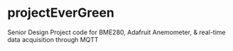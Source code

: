 # projectEverGreen
Senior Design Project code for BME280, Adafruit Anemometer, &amp; real-time data acquisition through MQTT
